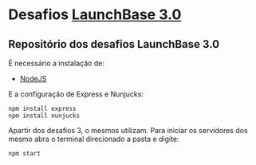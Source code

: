 # Desafios [LaunchBase 3.0](https://rocketseat.com.br/launchbase)

## Repositório dos desafios LaunchBase 3.0

É necessário a instalação de:
* [NodeJS](https://nodejs.org/en/)

E a configuração de Express e Nunjucks:
```
npm install express
npm install nunjucks
```

Apartir dos desafios 3, o mesmos utilizam. Para iniciar os servidores dos mesmo abra o terminal direcionado a pasta e digite:
```
npm start
```
